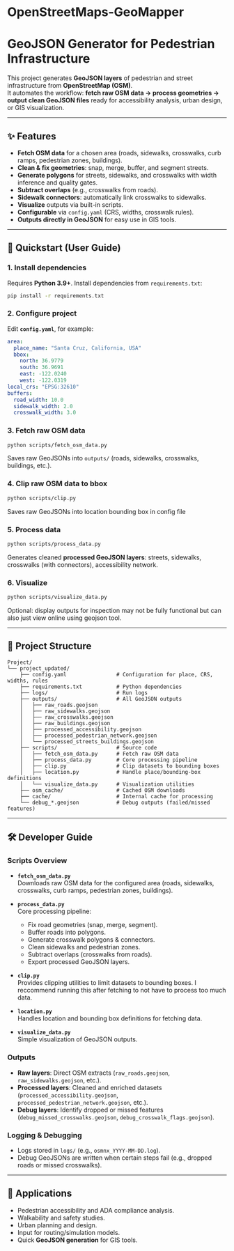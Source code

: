 # OpenStreetMaps-GeoMapper
# GeoJSON Generator for Pedestrian Infrastructure

This project generates **GeoJSON layers** of pedestrian and street infrastructure from **OpenStreetMap (OSM)**.  
It automates the workflow: **fetch raw OSM data → process geometries → output clean GeoJSON files** ready for accessibility analysis, urban design, or GIS visualization.

---

## ✨ Features

- **Fetch OSM data** for a chosen area (roads, sidewalks, crosswalks, curb ramps, pedestrian zones, buildings).  
- **Clean & fix geometries**: snap, merge, buffer, and segment streets.  
- **Generate polygons** for streets, sidewalks, and crosswalks with width inference and quality gates.  
- **Subtract overlaps** (e.g., crosswalks from roads).  
- **Sidewalk connectors**: automatically link crosswalks to sidewalks.  
- **Visualize** outputs via built-in scripts.  
- **Configurable** via `config.yaml` (CRS, widths, crosswalk rules).  
- **Outputs directly in GeoJSON** for easy use in GIS tools.  

---

## 🚀 Quickstart (User Guide)

### 1. Install dependencies
Requires **Python 3.9+**. Install dependencies from `requirements.txt`:

```bash
pip install -r requirements.txt
```

### 2. Configure project
Edit **`config.yaml`**, for example:

```yaml
area:
  place_name: "Santa Cruz, California, USA"
  bbox:
    north: 36.9779
    south: 36.9691
    east: -122.0240
    west: -122.0319
local_crs: "EPSG:32610"
buffers:
  road_width: 10.0
  sidewalk_width: 2.0
  crosswalk_width: 3.0
```

### 3. Fetch raw OSM data
```bash
python scripts/fetch_osm_data.py
```
Saves raw GeoJSONs into `outputs/` (roads, sidewalks, crosswalks, buildings, etc.).

### 4. Clip raw OSM data to bbox
```bash
python scripts/clip.py
```
Saves raw GeoJSONs into location bounding box in config file

### 5. Process data
```bash
python scripts/process_data.py
```
Generates cleaned **processed GeoJSON layers**: streets, sidewalks, crosswalks (with connectors), accessibility network.

### 6. Visualize
```bash
python scripts/visualize_data.py
```
Optional: display outputs for inspection may not be fully functional but can also just view online using geojson tool.

---

## 📂 Project Structure

```
Project/
└── project_updated/
    ├── config.yaml                # Configuration for place, CRS, widths, rules
    ├── requirements.txt           # Python dependencies
    ├── logs/                      # Run logs
    ├── outputs/                   # All GeoJSON outputs
    │   ├── raw_roads.geojson
    │   ├── raw_sidewalks.geojson
    │   ├── raw_crosswalks.geojson
    │   ├── raw_buildings.geojson
    │   ├── processed_accessibility.geojson
    │   ├── processed_pedestrian_network.geojson
    │   └── processed_streets_buildings.geojson
    ├── scripts/                   # Source code
    │   ├── fetch_osm_data.py      # Fetch raw OSM data
    │   ├── process_data.py        # Core processing pipeline
    │   ├── clip.py                # Clip datasets to bounding boxes
    │   ├── location.py            # Handle place/bounding-box definitions
    │   └── visualize_data.py      # Visualization utilities
    ├── osm_cache/                 # Cached OSM downloads
    ├── cache/                     # Internal cache for processing
    └── debug_*.geojson            # Debug outputs (failed/missed features)
```

---

## 🛠 Developer Guide

### Scripts Overview

- **`fetch_osm_data.py`**  
  Downloads raw OSM data for the configured area (roads, sidewalks, crosswalks, curb ramps, pedestrian zones, buildings).  

- **`process_data.py`**  
  Core processing pipeline:  
  - Fix road geometries (snap, merge, segment).  
  - Buffer roads into polygons.  
  - Generate crosswalk polygons & connectors.  
  - Clean sidewalks and pedestrian zones.  
  - Subtract overlaps (crosswalks from roads).  
  - Export processed GeoJSON layers.  

- **`clip.py`**  
  Provides clipping utilities to limit datasets to bounding boxes. I reccommend running this after fetching to not have to process too much data.

- **`location.py`**  
  Handles location and bounding box definitions for fetching data.  

- **`visualize_data.py`**  
  Simple visualization of GeoJSON outputs.  

### Outputs

- **Raw layers**: Direct OSM extracts (`raw_roads.geojson`, `raw_sidewalks.geojson`, etc.).  
- **Processed layers**: Cleaned and enriched datasets (`processed_accessibility.geojson`, `processed_pedestrian_network.geojson`, etc.).  
- **Debug layers**: Identify dropped or missed features (`debug_missed_crosswalks.geojson`, `debug_crosswalk_flags.geojson`).  

### Logging & Debugging

- Logs stored in `logs/` (e.g., `osmnx_YYYY-MM-DD.log`).  
- Debug GeoJSONs are written when certain steps fail (e.g., dropped roads or missed crosswalks).  

---

## 🎯 Applications

- Pedestrian accessibility and ADA compliance analysis.  
- Walkability and safety studies.  
- Urban planning and design.  
- Input for routing/simulation models.  
- Quick **GeoJSON generation** for GIS tools.  
